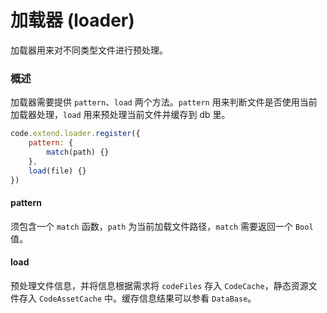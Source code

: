 # 加载器 (loader)
加载器用来对不同类型文件进行预处理。

### 概述
加载器需要提供 `pattern`、`load` 两个方法。`pattern` 用来判断文件是否使用当前加载器处理，`load` 用来预处理当前文件并缓存到 db 里。

``` js
code.extend.loader.register({
    pattern: {
        match(path) {}
    },
    load(file) {}
})
``` 
#### pattern 
须包含一个 `match` 函数，`path` 为当前加载文件路径，`match` 需要返回一个 `Bool` 值。

#### load
预处理文件信息，并将信息根据需求将 `codeFiles` 存入 `CodeCache`，静态资源文件存入 `CodeAssetCache` 中。缓存信息结果可以参看 `DataBase`。
